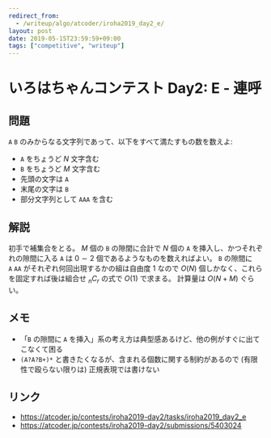 ```yaml
---
redirect_from:
  - /writeup/algo/atcoder/iroha2019_day2_e/
layout: post
date: 2019-05-15T23:59:59+09:00
tags: ["competitive", "writeup"]
---
```


# いろはちゃんコンテスト Day2: E - 連呼

## 問題

`A` `B` のみからなる文字列であって、以下をすべて満たすもの数を数えよ:

-   `A` をちょうど $N$ 文字含む
-   `B` をちょうど $M$ 文字含む
-   先頭の文字は `A`
-   末尾の文字は `B`
-   部分文字列として `AAA` を含む

## 解説

初手で補集合をとる。
$M$ 個の `B` の隙間に合計で $N$ 個の `A` を挿入し、かつそれぞれの隙間に入る `A` は $0 \sim 2$ 個であるようなものを数えればよい。
`B` の隙間に ` ` `A` `AA` がそれぞれ何回出現するかの組は自由度 $1$ なので $O(N)$ 個しかなく、これらを固定すれば後は組合せ ${} _ n C _ r$ の式で $O(1)$ で求まる。
計算量は $O(N + M)$ ぐらい。

## メモ

-   「`B` の隙間に `A` を挿入」系の考え方は典型感あるけど、他の例がすぐに出てこなくて困る
-   `(A?A?B+)*` と書きたくなるが、含まれる個数に関する制約があるので (有限性で殴らない限りは) 正規表現では書けない

## リンク

-   <https://atcoder.jp/contests/iroha2019-day2/tasks/iroha2019_day2_e>
-   <https://atcoder.jp/contests/iroha2019-day2/submissions/5403024>
